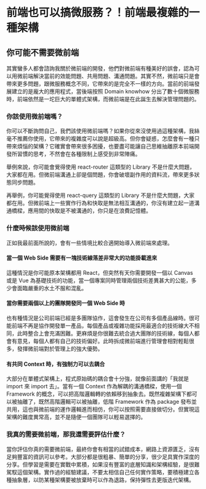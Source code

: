 # 前端也可以搞微服務？！前端最複雜的一種架構

## 你可能不需要微前端

其實蠻多人都會諮詢我關於微前端的開發，他們對微前端有種美好的誤會，認為可以用微前端解決當前的效能問題、共用問題、溝通問題。其實不然，微前端只是會帶來更多問題，跟微服務概念不同，它帶來的是完全不一樣的方向。當前的前端發展建立的是龐大的應用程式，當後端按照 Domain knowhow 分出了數十個微服務時，前端依然是一坨巨大的單體式架構，而微前端是在此誕生去解決管理問題的。

### 你該使用微前端嗎？

你可以不斷詢問自己，我們該使用微前端嗎？如果你從來沒使用過這種架構，我絲毫不推薦你使用，它帶來的複雜度可以說是超級高。但你會疑惑，怎麼會有一種只帶來煩惱的架構？它確實會帶來很多困擾，也要盡可能讓自己思維抽離原本前端開發所習慣的思考，不然會在各種限制上感受到非常陣痛。

舉例來說，你可能會覺得使用 react-router 這類型的 Library 不是什麼大問題，大家都在用。但微前端溝通上卻是個問題，你會破壞副作用的資料流，帶來更多狀態同步問題。

再舉例，你可能覺得使用 react-query 這類型的 Library 不是什麼大問題，大家都在用。但微前端上一些實作行為和快取是無法相互溝通的，你沒有建立起一道溝通橋樑，應用間的快取是不被溝通的，你只是在浪費記憶體。

### 什麼時候該使用微前端

正如我最前面所說的，會有一些情境比較合適開始導入微前端來處理。

#### 當一個 Web Side 需要有一塊技術線落差非常大的功能掛載進來

這種情況是你可能原本架構都用 React，但突然有天你需要開發一個以 Canvas 或是 Vue 為基礎技術的功能，當一個專案同時管理兩個技術差異甚大的公能，多少會面臨嚴重的水土不服和混亂。

#### 當你需要兩個以上的團隊開發同一個 Web Side 時

也有種情況是公司前端已經是多團隊協作，這會發生在公司有多個產品線時。很可能前端不再是協作開發單一產品，每個產品或複雜功能採用最適合的技術線大不相同，此時整合上會充滿困難。更麻煩是你很難去統合過大團隊的技術線，每個人都會有意見，每個人都有自己的技術偏好。此時拆成微前端進行管理會相對輕鬆很多，發揮微前端對於管理上的強大優勢。

#### 有共同 Context 時，有強制力可以去耦合

大部分在單體式架構上，程式原始碼的耦合會十分強，就像前面講的「我就是 import 來 import 去」。當有一個 Context 作為解耦的溝通橋樑，使用一個 Framework 的概念，可以把高階邏輯轉的依賴移到抽象去。既然複雜架構下都可以被抽離了，既然高階邏輯可以被抽離，低階 Framework 作為 package 發布並共用，這也與微前端的運作邏輯進而相仿，你可以按照需要直接做切分。但實現這架構的難度異常高，並不是隨便一個團隊可以輕易選擇的。

### 我真的需要微前端，那我還需要評估什麼？

當你評估你真的需要微前端，最終你會有相當的試錯成本，網路上資源匱乏，沒有足夠豐富的資訊可以參考。大部分都是很粗暴、簡單的分享，很少足具實作深度的分享。但學習是需要在實戰中累積，如果沒有豐富的底層知識和架構經驗，是很難駕馭這個架構。實作過的經驗建議，不要太相信自己任何實作策略，要積極建立各種抽象層，以防某種架構要被放棄時可以作為退路，保持彈性去更版迭代架構。
